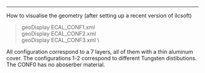 ------------------

How to visualise the geometry (after setting up a recent version of ilcsoft)

> geoDisplay ECAL_CONF1.xml \
> geoDisplay ECAL_CONF2.xml \
> geoDisplay ECAL_CONF3.xml \

All configuration correspond to a 7 layers, all of them with a thin aluminum cover.
The configurations 1-2 correspond to different Tungsten distibutions.
The CONF0 has no aboserber material.


